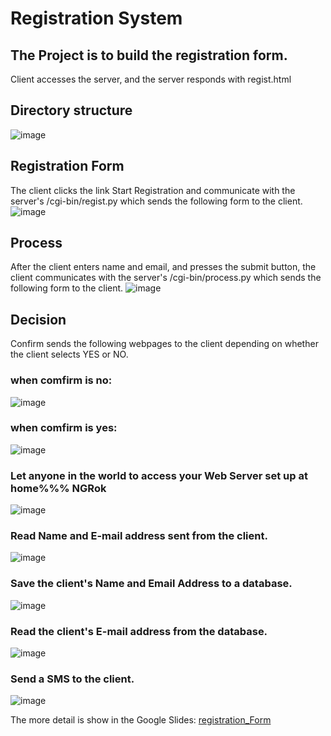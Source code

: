 # Registration System
## The Project is to build the registration form.
Client accesses the server, and the server responds with regist.html
## Directory structure
![image](https://user-images.githubusercontent.com/55336314/182012000-e8f99967-f7ab-4dbb-8732-0aea8d08ada7.png)
## Registration Form
The client clicks the link Start Registration and communicate with the server's /cgi-bin/regist.py which sends the following form to the client. 
![image](https://user-images.githubusercontent.com/55336314/182012035-68004ef1-0c4d-4946-8dbf-64e016936112.png)
## Process
After the client enters name and email, and presses the submit button, the client communicates with the server's /cgi-bin/process.py which sends the following form to the client.
![image](https://user-images.githubusercontent.com/55336314/182012058-ebcd7dc8-55cd-44ab-99c7-57a2ecebda54.png)
## Decision
Confirm sends the following webpages to the client depending on whether the client selects YES or NO.
### when comfirm is no:
![image](https://user-images.githubusercontent.com/55336314/182012114-270c401a-cce7-4ed6-b182-67b081408f1e.png)
### when comfirm is yes:
![image](https://user-images.githubusercontent.com/55336314/182012151-d027eaab-1675-4fa0-a84c-487138e63d54.png)
### Let anyone in the world to access your Web Server set up at home%%% NGRok
![image](https://user-images.githubusercontent.com/55336314/183340604-5a1eee85-fb24-4496-b457-279af34791fb.png)
### Read Name and E-mail address sent from the client.
![image](https://user-images.githubusercontent.com/55336314/183340880-0a0ac6eb-8c57-4c4e-a895-3ca36d0ea679.png)
### Save the client's Name and Email Address to a database.
![image](https://user-images.githubusercontent.com/55336314/183340970-57922490-51e5-466a-a3b4-c659afd8f0f6.png)
### Read the client's E-mail address from the database.
![image](https://user-images.githubusercontent.com/55336314/183340782-7c6a4f39-721f-4209-b50b-90dc42a1fb41.png)
### Send a SMS to the client.
![image](https://user-images.githubusercontent.com/55336314/183340665-94f9c00c-0bcb-49d0-95cb-7e4dd71462af.png)






The more detail is show in the Google Slides: [registration_Form](https://docs.google.com/presentation/d/19N2VL0GCRmUg8DUQx_WFWkEMlh0CQRDj9cKmn4iVEwk/edit?usp=sharing)

